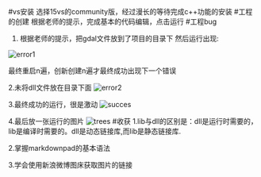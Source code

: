 #vs安装
选择15vs的community版，经过漫长的等待完成c++功能的安装
#工程的创建
根据老师的提示，完成基本的代码编辑，点击运行
#工程bug
1. 根据老师的提示，把gdal文件放到了项目的目录下
然后运行出现:

![error1](http://wx2.sinaimg.cn/large/006UxyUIly1fvzfoob1adj30bo06yt8p.jpg)

最终重启n遍，创新创建n遍才最终成功出现下一个错误

2.未将dll文件放在目录下面
![error2](http://wx2.sinaimg.cn/large/006UxyUIly1fvzfulz7mpj30f205yq2y.jpg)

3.最终成功的运行，很是激动
![succes](http://wx3.sinaimg.cn/large/006UxyUIly1fvzfuh5j4bj30bs04j748.jpg)

4.最后放一张运行的图片
![trees](http://wx2.sinaimg.cn/large/006UxyUIly1fvzfupfpp4j30ev07mjrz.jpg)
#收获
1.lib与dll的区别是：dll是运行时需要的，lib是编译时需要的。dll是动态链接库,而lib是静态链接库.

2.掌握markdownpad的基本语法

3.学会使用新浪微博图床获取图片的链接
